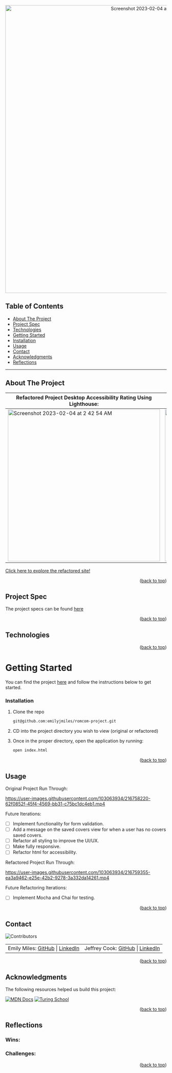 <a name="readme-top"></a>

<p align="center"><img width="900" alt="Screenshot 2023-02-04 at 11 31 31 AM" src="https://user-images.githubusercontent.com/103063934/216784061-fb5d71fd-e61c-4a5d-ae7a-9b6c0b6c1912.png"></p>


## Table of Contents

- [About The Project](#about-the-project)
- [Project Spec](#project-spec)
- [Technologies](#technologies)
- [Getting Started](#getting-started)
- [Installation](#installation)
- [Usage](#usage)
- [Contact](#contact)
- [Acknowledgments](#acknowledgments)
- [Reflections](#reflections)

---

## About The Project

| Refactored Project Desktop Accessibility Rating Using Lighthouse: | Refactored Project Mobile Accessibility Rating Using Lighthouse: |
|-------------------------------------------------------------------|------------------------------------------------------------------|
<img width="475" alt="Screenshot 2023-02-04 at 2 42 54 AM" src="https://user-images.githubusercontent.com/103063934/216784085-f188028e-e18d-4ec1-b9e9-0c10877c3af3.png">|<img width="475" alt="Screenshot 2023-02-04 at 2 44 01 AM" src="https://user-images.githubusercontent.com/103063934/216784097-7d11b945-74ee-4e6b-90f5-90de3ed0afb4.png">


[Click here to explore the refactored site!](https://rom-com-project.netlify.app/)

<p align="right">(<a href="#readme-top">back to top</a>)</p>

## Project Spec

The project specs can be found [here](https://frontend.turing.io/projects/module-1/romcom-pair.html)

<p align="right">(<a href="#readme-top">back to top</a>)</p>

## Technologies


<p align="right">(<a href="#readme-top">back to top</a>)</p>

<!-- GETTING STARTED -->

# Getting Started

You can find the project [here](https://github.com/emilyjmiles/romcom-project) and follow the instructions below to get started.

### Installation

1. Clone the repo
   ```sh
   git@github.com:emilyjmiles/romcom-project.git
2. CD into the project directory you wish to view (original or refactored)

3. Once in the proper directory, open the application by running:
   ```sh
   open index.html
   ```

<p align="right">(<a href="#readme-top">back to top</a>)</p>

<!-- USAGE EXAMPLES -->

## Usage

Original Project Run Through:

https://user-images.githubusercontent.com/103063934/216758220-62f0852f-45f4-4569-bb31-c75bc1dc4eb1.mp4

Future Iterations:

- [ ] Implement functionality for form validation.
- [ ] Add a message on the saved covers view for when a user has no covers saved covers.
- [ ] Refactor all styling to improve the UI/UX.
- [ ] Make fully responsive.
- [ ] Refactor html for accessibility.

Refactored Project Run Through:

https://user-images.githubusercontent.com/103063934/216759355-ea3a9462-e25e-42b2-9278-3a332da14261.mp4

Future Refactoring Iterations:

- [ ] Implement Mocha and Chai for testing.

<p align="right">(<a href="#readme-top">back to top</a>)</p>

<!-- CONTACT -->

## Contact

![Contributors][contributors-shield]

<table align="center">
        <td align="center"> Emily Miles: <a href="https://github.com/emilyjmiles">GitHub</a> | <a href="https://www.linkedin.com/in/emilyjmiles/">LinkedIn</a></td>
        <td align="center"> Jeffrey Cook: <a href="https://github.com/JCookDev">GitHub</a> | <a href="https://www.linkedin.com/in/j-cook-jr/">LinkedIn</a></td>
</table>

<p align="right">(<a href="#readme-top">back to top</a>)</p>

<!-- ACKNOWLEDGMENTS -->

## Acknowledgments

The following resources helped us build this project:

[![MDN Docs][mdn-shield]][mdn]
[![Turing School](https://img.shields.io/badge/Turing_School-030303?style=for-the-badge)](https://turing.edu/)

<p align="right">(<a href="#readme-top">back to top</a>)</p>

## Reflections

### Wins:

### Challenges:



<p align="right">(<a href="#readme-top">back to top</a>)</p>

<!-- MARKDOWN LINKS & IMAGES -->
<!-- https://www.markdownguide.org/basic-syntax/#reference-style-links -->

[mdn-shield]: https://img.shields.io/badge/MDN_Web_Docs-black?style=for-the-badge&logo=mdnwebdocs&logoColor=white
[mdn]: https://developer.mozilla.org/en-US/
[contributors-shield]: https://img.shields.io/badge/Contributors-2-2ea44f?style=for-the-badge
[miro]: https://miro.com/app/board/uXjVP-XsNqM=/
[mvp]: https://docs.google.com/document/d/1Ptfo2c91jaLiTu2lmiIDEzmLHaEIdTzKzV8pYrR-Ky8/edit
[GH project board]: https://github.com/orgs/IOTNBO-Capstone/projects/1
[product-screenshot]: images/screenshot.png
